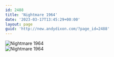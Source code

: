 ```yaml
---
id: 2488
title: 'Nightmare 1964'
date: '2023-03-17T13:45:29+00:00'
layout: page
guid: 'http://new.andydixon.com/?page_id=2488'
---
```


![Nightmare 1964](https://i0.wp.com/assets.g8x2.ldn.idrivee2-23.com/posters/Nightmare%201964%2001.jpg?w=1200&ssl=1 "Nightmare 1964")  
![Nightmare 1964](https://i0.wp.com/assets.g8x2.ldn.idrivee2-23.com/posters/Nightmare%201964%2002.jpg?w=1200&ssl=1 "Nightmare 1964")